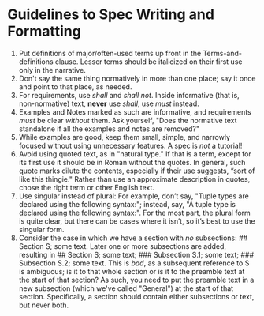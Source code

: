 # Guidelines to Spec Writing and Formatting

1.	Put definitions of major/often-used terms up front in the Terms-and-definitions clause. Lesser terms should be italicized on their first use only in the narrative.
1.	Don't say the same thing normatively in more than one place; say it once and point to that place, as needed.
1.	For requirements, use *shall* and *shall not*. Inside informative (that is, non-normative) text, **never** use *shall*, use *must* instead.
1.	Examples and Notes marked as such are informative, and requirements *must* be clear *without* them. Ask yourself, "Does the normative text standalone if all the examples and notes are removed?"
1.	While examples are good, keep them small, simple, and narrowly focused without using unnecessary features. A spec is *not* a tutorial!
1.	Avoid using quoted text, as in "natural type." If that is a term, except for its first use it should be in Roman without the quotes. In general, such quote marks dilute the contents, especially if their use suggests, “sort of like this thingie." Rather than use an approximate description in quotes, chose the right term or other English text.
1.	Use singular instead of plural: For example, don’t say, "Tuple types are declared using the following syntax:"; instead, say, "A tuple type is declared using the following syntax:". For the most part, the plural form is quite clear, but there can be cases where it isn’t, so it’s best to use the singular form.
1.	Consider the case in which we have a section with *no* subsections: ## Section S; some text. Later one or more subsections are added, resulting in ## Section S; some text; ### Subsection S.1; some text; ### Subsection S.2; some text. This is *bad*, as a subsequent reference to S is ambiguous; is it to that whole section or is it to the preamble text at the start of that section? As such, you need to put the preamble text in a new subsection (which we've called "General") at the start of that section. Specifically, a section should contain either subsections or text, but never both.
